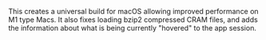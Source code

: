 This creates a universal build for macOS allowing improved performance on M1
type Macs. It also fixes loading bzip2 compressed CRAM files, and adds the
information about what is being currently "hovered" to the app session.
